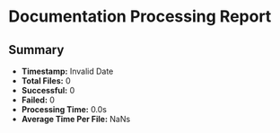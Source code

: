 # Documentation Processing Report

## Summary
- **Timestamp:** Invalid Date
- **Total Files:** 0
- **Successful:** 0
- **Failed:** 0
- **Processing Time:** 0.0s
- **Average Time Per File:** NaNs


